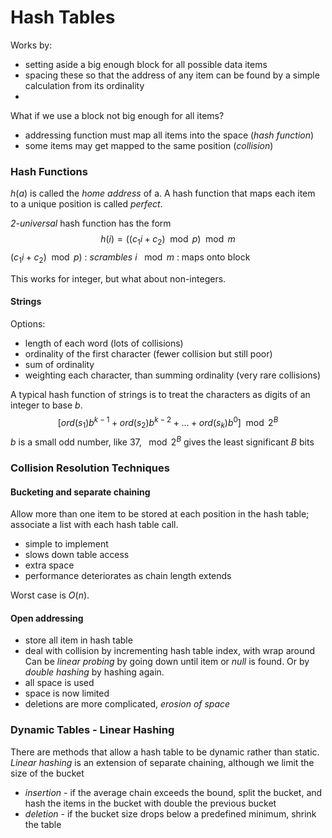 # Hash Tables
Works by:
- setting aside a big enough block for all possible data items
- spacing these so that the address of any item can be found by a simple calculation from its ordinality
- 
What if we use a block not big enough for all items?
- addressing function must map all items into the space (*hash function*)
- some items may get mapped to the same position (*collision*)

### Hash Functions
$h(a)$ is called the *home address* of a.
A hash function that maps each item to a unique position is called *perfect*.

*2-universal* hash function has the form
$$h(i) = ((c_1i+c_2)\mod p)\mod m$$
$(c_1i+c_2)\mod p)$ : *scrambles* $i$
$\mod m$ : maps onto block

This works for integer, but what about non-integers.

#### Strings
Options:
- length of each word (lots of collisions)
- ordinality of the first character (fewer collision but still poor)
- sum of ordinality
- weighting each character, than summing ordinality (very rare collisions)

A typical hash function of strings is to treat the characters as digits of an integer to base $b$. 
$$[ord(s_1)b^{k-1}+ord(s_2)b^{k-2}+...+ord(s_k)b^0]\mod 2^B$$
$b$ is a small odd number, like 37, $\mod 2^B$ gives the least significant $B$ bits

### Collision Resolution Techniques
#### Bucketing and separate chaining
Allow more than one item to be stored at each position in the hash table; associate a list with each hash table call.
- simple to implement
- slows down table access
- extra space
- performance deteriorates as chain length extends

Worst case is $O(n)$.

#### Open addressing
- store all item in hash table
- deal with collision by incrementing hash table index, with wrap around
Can be *linear probing* by going down until item or *null* is found.
Or by *double hashing* by hashing again.
- all space is used
- space is now limited
- deletions are more complicated, *erosion of space*
### Dynamic Tables - Linear Hashing
There are methods that allow a hash table to be dynamic rather than static.
*Linear hashing* is an extension of separate chaining, although we limit the size of the bucket
- *insertion* - if the average chain exceeds the bound, split the bucket, and hash the items in the bucket with double the previous bucket
- *deletion* - if the bucket size drops below a predefined minimum, shrink the table